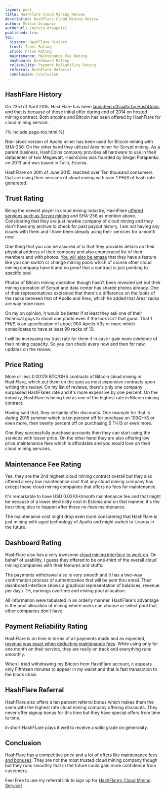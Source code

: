 ```yaml
---
layout: post
title: HashFlare Cloud Mining Review
description: HashFlare Cloud Mining Review
author: Melvin Draupnir
authorurl: /melvin-draupnir/
published: true
toc:
  history: HashFlare History
  trust: Trust Rating
  price: Price Rating
  maintenance: Maintenance Fee Rating
  dashboard: Dashboard Rating
  reliability: Payment Reliability Rating
  referral: HashFlare Referral
  conclusion: Conclusion
---
```


<h2 id="history">HashFlare History</h2>

<p>On 23rd of April 2015, HashFlare has been <a href="/us-customs-agents-are-now-compelling-mobile-passwords/">launched officially by HashCoins</a> and that is because of those initial offer during end of 2014 on hosted mining contract. Both altcoins and Bitcoin has been offered by HashFlare for cloud mining service. </p>

{% include page-toc.html %}

<p>Non-stock version of Apollo miner has been used for Bitcoin mining with SHA-256. On the other hand they utilized Ares miner for Scrypt mining. As a parent business, HashCoins company provides all hardware to use in their datacenter of two Megawatt. HashCoins was founded by Sergei Potapenko on 2013 and was based in Talin, Estonia.</p>

<p>HashFlare on 30th of June 2015, reached over Ten thousand consumers that are using their services of cloud mining with over 1 PH/S of hash rate generated.</p>

<h2 id="trust">Trust Rating</h2>

<p>Being the newest player in cloud mining industry, HashFlare <a href="/nigerian-central-bank-warned-bitcoin-users/">offered services such as Scrypt mining</a> and SHA-256 as mention above.  Considering that they are just newbie company of cloud mining and they don't have any archive to check for past payout history, I am not having any issues with them and I have been already using their services for a month now. </p>

<p>One thing that you can be assured of is that they provides details on their physical address of their company and also enumerated list of their members and with photos.  <a href="/march-13-not-11-deadline-of-btc-etf-by-sec/">You will also be amaze</a> that they have a feature like you can switch or change mining pools which of course other cloud mining company have it and no proof that a contract is just pointing to specific pool.</p>

<p>Photos of Bitcoin mining operation though hasn't been revealed yet but their mining operation of Scrypt and data center has shared photos already. One of their representatives explained that there's a difference on the looks of the racks between that of Apollo and Ares, which he added that Ares' racks are way more nicer. </p>

<p>On my on opinion, it would be better if at least they ask one of their technical guys to shoot one photo even if the look isn't that good. That 1 PH/S is an specification of about 900 Apollo V3s or more which consolidates to have at least 90 racks of 10. </p>

<p>I will be increasing my trust rate for them if in case I gain more evidence of their mining capacity. So you can check every now and then for new updates on the review.</p>

<h2 id="price">Price Rating</h2>

<p>More or less 0.00178 BTC/GHS contracts of Bitcoin cloud mining in HashFlare, which put them on the spot as most expensive contracts upon writing this review. On my list of reviews, there's only one company surpassed HashFlares rate and it's more expensive by one percent. On the industry, HashFlare is being tied as one of the highest rate in Bitcoin mining contract.</p>

<p>Having said that, they certainly offer discounts. One example for that is during 2015 summer which is ten percent off for purchase on 100GH/S  or even more, then twenty percent off on purchasing 5 TH/S or even more. </p>

<p>One they successfully purchase accounts then they can start using the services with lesser price. On the other hand they are also offering low price maintenance  fees which is affordable and you would love on their cloud mining services.</p>

<h2 id="maintenance">Maintenance Fee Rating</h2>

<p>Yes, they are the 2nd highest cloud mining contract overall but they also offered a very low maintenance cost that any cloud mining company has except those cloud mining companies that offers no fees for maintenance.  </p>

<p>It's remarkable to have USD 0.03/GH/month maintenance fee and that might be because of a lower electricity cost in Estonia and on that manner, it's the best thing also to happen after those no-fees maintenance. </p>

<p>The maintenance cost might drop even more considering that HashFlare is just mining with aged technology of Apollo and might switch to Uranus in the future. </p>

<h2 id="dashboard">Dashboard Rating</h2>

<p>HashFlare also has a very awesome <a href="/anxiety-of-chinese-miners-on-uasf/">cloud mining interface to work on</a>. On behalf of usability, I guess they offered to be one-third of the overall cloud mining companies with their features and stuffs. </p>

<p>The payments withdrawal also is very smooth and it has a two-way confirmation process of authentication that will be sent thru email. Their dashboard interface shows a graphical representation of balances, revenue per day / TH, earnings overtime and mining pool allocation. </p>

<p>All information were tabulated in an orderly manner. HashFlare's advantage  is the pool allocation of mining where users can choose or select pool that other companies don't have.</p>

<h2 id="reliability">Payment Reliability Rating</h2>

<p>HashFlare is on time in terms of all payments made and as expected, <a href="/the-price-of-counterparty-token-multiplies-by-2/">revenue was exact  when deducting maintenance fees</a>. While using only for one month on their service, they are really on track and everything runs smoothly. </p>

<p>When I tried withdrawing my Bitcoin from HashFlare account, it appears only Fifthteen minutes to appear in my wallet and that is fast transaction to the block chain.</p>

<h2 id="referral">HashFlare Referral</h2>

<p>HashFlare also offers a ten percent referral bonus which makes them the same with the highest rate cloud mining company offering discounts. They never offer signup bonus for this time but they have special offers from time to time. </p>

<p>In short HashFLare plays it well to receive a solid grade on generosity.</p>

<h2 id="conclusion">Conclusion</h2>

<p>HashFlare has a competitive price and a lot of offers like <a href="/dubai-to-host-a-new-world-blockchain-forum/">maintenance fees and bonuses</a>. They are not the most trusted cloud mining company though but they runs smoothly that in the future could gain more confidence from customers. </p>

Feel Free to use my referral link to sign up for <a href="http://geni.us/hashflare">HashFlare’s Cloud Mining Service!</a>

